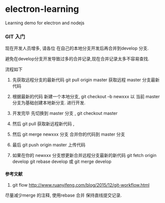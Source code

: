 # electron-learning
Learning demo for electron and nodejs



### GIT 入门

现在开发人员增多, 请各位 在自己的本地分支开发后再合并到develop 分支.
 
避免在develop分支开发导致过多的合并记录,现在合并记录太多不容易查找.
 
 
流程如下
 
1. 先获取远程分支的最新代码 git pull origin master  获取远程 master 分支最新代码
 
2. 根据最新的代码 新建一个本地分支, git checkout –b newxxx   以 当前 master 分支为基础创建本地新分支. 进行开发.
 
3. 开发完毕 先切换到 master 分支 , git checkout master 
4. 然后 git pull  获取新远程新代码 ,
5. 然后 git merge newxxx  分支 合并你的代码到 master 分支
6. 最后 git push origin master 上传代码
 
7. 如果在你的 newxxx 分支想更新合并远程分支最新的新代码 git fetch origin develop
git rebase develop 或 git merge develop


####  参考文献
1. git flow http://www.ruanyifeng.com/blog/2015/12/git-workflow.html
 
尽量减少merge 的注释, 使用rebase 合并 保持直线提交记录.
 
 
